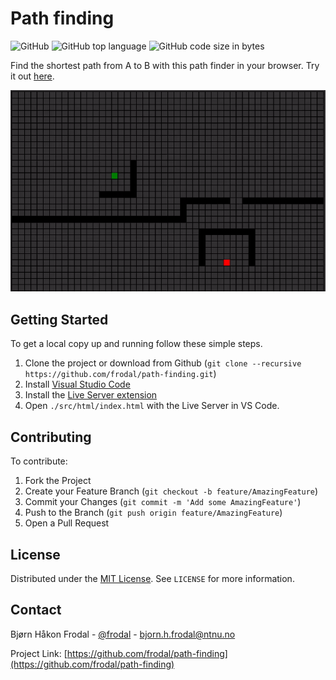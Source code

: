 # Path finding

![GitHub](https://img.shields.io/github/license/frodal/path-finding.svg)
![GitHub top language](https://img.shields.io/github/languages/top/frodal/path-finding.svg)
![GitHub code size in bytes](https://img.shields.io/github/languages/code-size/frodal/path-finding.svg)

Find the shortest path from A to B with this path finder in your browser. Try it out [here](http://folk.ntnu.no/frodal/Cite/Projects/path-finding/src/html/index.html).

![path-finding gif](path-finding.gif "path-finding")

## Getting Started

To get a local copy up and running follow these simple steps.

1. Clone the project or download from Github (`git clone --recursive https://github.com/frodal/path-finding.git`)
2. Install [Visual Studio Code](https://code.visualstudio.com/)
3. Install the [Live Server extension](https://marketplace.visualstudio.com/items?itemName=ritwickdey.LiveServer)
4. Open `./src/html/index.html` with the Live Server in VS Code.

## Contributing

To contribute:

1. Fork the Project
2. Create your Feature Branch (`git checkout -b feature/AmazingFeature`)
3. Commit your Changes (`git commit -m 'Add some AmazingFeature'`)
4. Push to the Branch (`git push origin feature/AmazingFeature`)
5. Open a Pull Request

## License

Distributed under the [MIT License](https://mit-license.org/).
See `LICENSE` for more information.

## Contact

Bjørn Håkon Frodal - [@frodal](https://github.com/frodal) - bjorn.h.frodal@ntnu.no

Project Link: [https://github.com/frodal/path-finding](https://github.com/frodal/path-finding)
